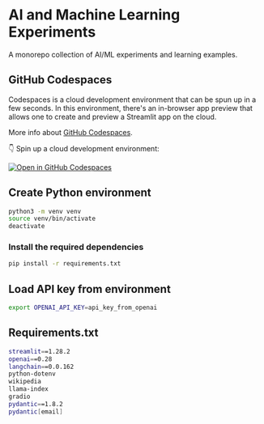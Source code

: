 # AI and Machine Learning Experiments

A monorepo collection of AI/ML experiments and learning examples.

## GitHub Codespaces

Codespaces is a cloud development environment that can be spun up in a few seconds. In this environment, there's an in-browser app preview that allows one to create and preview a Streamlit app on the cloud.

More info about [GitHub Codespaces](https://github.com/features/codespaces).

👇 Spin up a cloud development environment:

[![Open in GitHub Codespaces](https://github.com/codespaces/badge.svg)](https://codespaces.new/mpazaryna/ai-experiments?quickstart=1)

## Create Python environment

```sh
python3 -m venv venv
source venv/bin/activate
deactivate
```

### Install the required dependencies

``` bash
pip install -r requirements.txt
```

## Load API key from environment

```sh
export OPENAI_API_KEY=api_key_from_openai
```

## Requirements.txt

```sh
streamlit==1.28.2
openai==0.28
langchain==0.0.162 
python-dotenv
wikipedia
llama-index
gradio
pydantic==1.8.2
pydantic[email]
```